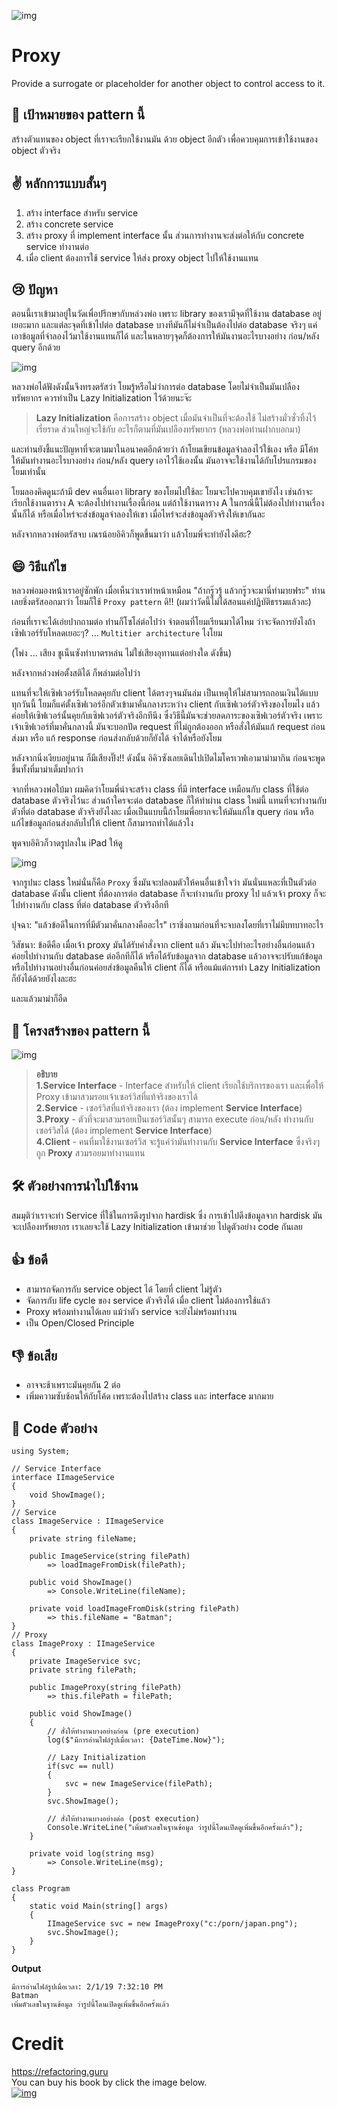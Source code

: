 ![img](assets/proxy/proxy.png)

# Proxy
Provide a surrogate or placeholder for another object to control access to it.

## 🎯 เป้าหมายของ pattern นี้
สร้างตัวแทนของ object ที่เราจะเรียกใช้งานมัน ด้วย object อีกตัว เพื่อควบคุมการเข้าใช้งานของ object ตัวจริง

## ✌ หลักการแบบสั้นๆ
1. สร้าง interface สำหรับ service
1. สร้าง concrete service
1. สร้าง proxy ที่ implement interface นั้น ส่วนการทำงานจะส่งต่อให้กับ concrete service ทำงานต่อ
1. เมื่อ client ต้องการใช้ service ให้ส่ง proxy object ไปให้ใช้งานแทน

## 😢 ปัญหา
ตอนนี้เราเข้ามาอยู่ในวัดเพื่อปรึกษากับหล่วงพ่อ เพราะ library ของเรามีจุดที่ใช้งาน database อยู่เยอะมาก และแต่ละจุดที่เข้าไปต่อ database บางทีมันก็ไม่จำเป็นต้องไปต่อ database จริงๆ แค่เอาข้อมูลที่จำลองไว้มาใช้งานแทนก็ได้ และในหลายๆจุดก็ต้องการให้มันงานอะไรบางอย่าง ก่อน/หลัง query อีกด้วย

![img](assets/proxy/problem.png)

หลวงพ่อได้ฟังดังนั้นจึงทรงตรัสว่า โยมรู้หรือไม่ว่าการต่อ database โดยไม่จำเป็นมันเปลืองทรัพยากร ควรทำเป็น Lazy Initialization ไว้ด้วยนะจ๊ะ
> **Lazy Initialization** คือการสร้าง object เมื่อมันจำเป็นที่จะต้องใช้ ไม่สร้างมั่วซั่วทิ้งไว้เรี่ยราด ส่วนใหญ่จะใช้กับ อะไรก็ตามที่มันเปลืองทรัพยากร (หลวงพ่อท่านฝากบอกมา)

และท่านยังชี้แนะปัญหาที่จะตามมาในอนาคตอีกด้วยว่า ถ้าโยมเขียนข้อมูลจำลองไว้ใช้เอง หรือ มีโค้ทให้มันทำงานอะไรบางอย่าง ก่อน/หลัง query เอาไว้ใช้เองนั้น มันอาจจะใช้งานได้กับโปรแกรมของโยมเท่านั้น 

โยมลองคิดดูนะถ้ามี dev คนอื่นเอา library ของโยมไปใช้ละ โยมจะไปควบคุมเขายังไง เช่นถ้าจะเรียกใช้งานตาราง A จะต้องไปทำงานเรื่องนี้ก่อน แต่ถ้าใช้งานตาราง A ในกรณีนี้ไม่ต้องไปทำงานเรื่องนั้นก็ได้ หรือเมื่อไหร่จะส่งข้อมูลจำลองให้เขา เมื่อไหร่จะส่งข้อมูลตัวจริงให้เขากันละ

หลังจากหลวงพ่อตรัสจบ เณรน้อยอิคิวก็พูดขึ้นมาว่า แล้วโยมพี่จะทำยังไงดีฮะ?

## 😄 วิธีแก้ไข
หลวงพ่อมองหน้าเราอยู่ซักพัก เมื่อเห็นว่าเราทำหน้าเหมือน "ถ้ากรู๊วรู้ แล้วกรู๊วจะมานี่ทำมายฟระ" ท่านเลยชิ่งตรัสออกมาว่า โยมก็ใช้ `Proxy pattern` ดิ!! (ผมว่าวัดนี้ไม่ได้สอนแค่ปฏิบัติธรรมแล้วละ)

ก่อนที่เราจะได้เอ่ยปากถามต่อ ท่านก็โซโล่ต่อไปว่า จำตอนที่โยมเรียนมาได้ไหม ว่าจะจัดการยังไงถ้าเซิฟเวอร์รับโหลดเยอะๆ? ... `Multitier architecture` ไงโยม

(โพ่ง ... เสียง ชูเน็นซังทำบาตรหล่น ไม่ใช่เสียงอุทานแต่อย่างใด ดังขึ้น)

หลังจากหล่วงพ่อตั้งสติได้ ก็พล่ามต่อไปว่า

แทนที่จะให้เซิฟเวอร์รับโหลดคุยกับ client ได้ตรงๆจนมันล่ม เป็นเหตุให้ไม่สามารถถอนเงินได้แบบทุกวันนี้ โยมก็แค่ตั้งเซิฟเวอร์อีกตัวเข้ามาคั่นกลางระหว่าง client กับเซิฟเวอร์ตัวจริงของโยมไง แล้วค่อยให้เซิฟเวอร์นั้นคุยกับเซิฟเวอร์ตัวจริงอีกทีนึง ซึ่งวิธีนี้มันจะช่วยลดภาระของเซิฟเวอร์ตัวจริง เพราะเจ้าเซิฟเวอร์ที่มาคั่นกลางนี้ มันจะบอกปัด request ที่ไม่ถูกต้องออก หรือสั่งให้มันแก้ request ก่อนส่งมา หรือ แก้ response ก่อนส่งกลับด้วยก็ยังได้ จำได้หรือยังโยม

หลังจากนิ่งเงียบอยู่นาน ก็มีเสียงปิ๊ง!! ดังนั้น อิคิวซังเลยเดินไปเปิดไมโครเวฟเอามาม่ามากิน ก่อนจะพูดขึ้นทั้งที่มาม่าเต็มปากว่า

จากที่หลวงพ่อใบ้มา ผมคิดว่าโยมพี่น่าจะสร้าง class ที่มี interface เหมือนกับ class ที่ใช้ต่อ database ตัวจริงไว้นะ ส่วนถ้าใครจะต่อ database ก็ให้ทำผ่าน class ใหม่นี้ แทนที่จะทำงานกับตัวที่ต่อ database ตัวจริงยังไงละ เมื่อเป็นแบบนี้ถ้าโยมพี่อยากจะให้มันแก้ไข query ก่อน หรือแก้ไขข้อมูลก่อนส่งกลับไปให้ client ก็สามารถทำได้แล้วไง

พูดจบอิคิวก็วาดรูปลงใน iPad ให้ดู

![img](assets/proxy/solution.png)

จากรูปนะ class ใหม่นั่นก็คือ `Proxy` ซึ่งมันจะปลอมตัวให้คนอื่นเข้าใจว่า มันนั่นแหละที่เป็นตัวต่อ database ดังนั้น client ที่ต้องการต่อ database ก็จะทำงานกับ proxy ไป แล้วเจ้า proxy ก็จะไปทำงานกับ class ที่ต่อ database ตัวจริงอีกที

ปุจฉา: "แล้วข้อดีในการที่มีตัวมาคั่นกลางคืออะไร" เราชิ่งถามก่อนที่จะจบลงโดยที่เราไม่มีบทบาทอะไร

วิสัชนา: ข้อดีคือ เมื่อเจ้า proxy มันได้รับคำสั่งจาก client แล้ว มันจะไปทำอะไรอย่างอื่นก่อนแล้วค่อยไปทำงานกับ database ต่ออีกทีก็ได้ หรือได้รับข้อมูลจาก database แล้วอาจจะปรับแก้ข้อมูล หรือไปทำงานอย่างอื่นก่อนค่อยส่งข้อมูลคืนให้ client ก็ได้ หรือแม้แต่การทำ Lazy Initialization ก็ยังได้ด้วยยังไงละฮะ

และแล้วมาม่าก็อืด

## 📌 โครงสร้างของ pattern นี้
![img](assets/proxy/structure-indexed.png)

> **อธิบาย**  
**1.Service Interface** - Interface สำหรับให้ client เรียกใช้บริการของเรา และเพื่อให้ Proxy เข้ามาสวมรอยเจ้าเซอร์วิสที่แท้จริงของเราได้  
**2.Service** - เซอร์วิสที่แท้จริงของเรา (ต้อง implement **Service Interface**)  
**3.Proxy** - ตัวที่จะมาสวมรอยเป็นเซอร์วิสนั้นๆ สามารถ execute ก่อน/หลัง ทำงานกับเซอร์วิสได้ (ต้อง implement **Service Interface**)  
**4.Client** - คนที่มาใช้งานเซอร์วิส จะรู้แค่ว่ามันทำงานกับ **Service Interface** ซึ่งจริงๆถูก **Proxy** สวมรอยมาทำงานแทน

## 🛠 ตัวอย่างการนำไปใช้งาน
สมมุติว่าเราจะทำ Service ที่ใช้ในการดึงรูปจาก hardisk ซึ่ง การเข้าไปดึงข้อมูลจาก hardisk มันจะเปลืองทรัพยากร เราเลยจะใช้ Lazy Initialization เข้ามาช่วย ไปดูตัวอย่าง code กันเลย

## 👍 ข้อดี
* สามารถจัดการกับ service object ได้ โดยที่ client ไม่รู้ตัว
* จัดการกับ life cycle ของ service ตัวจริงได้ เมื่อ client ไม่ต้องการใช้แล้ว
* Proxy พร้อมทำงานได้เลย แม้ว่าตัว service จะยังไม่พร้อมทำงาน
* เป็น Open/Closed Principle

## 👎 ข้อเสีย
* อาจจะช้าเพราะมันคุยกัน 2 ต่อ
* เพิ่มความซับซ้อนให้กับโค้ด เพราะต้องไปสร้าง class และ interface มากมาย

## ‍‍📝 Code ตัวอย่าง
```
using System;

// Service Interface
interface IImageService
{
    void ShowImage();
}
// Service
class ImageService : IImageService
{
    private string fileName;

    public ImageService(string filePath)
        => loadImageFromDisk(filePath);

    public void ShowImage()
        => Console.WriteLine(fileName);

    private void loadImageFromDisk(string filePath)
        => this.fileName = "Batman";
}
// Proxy
class ImageProxy : IImageService
{
    private ImageService svc;
    private string filePath;

    public ImageProxy(string filePath)
        => this.filePath = filePath;

    public void ShowImage()
    {
        // สั่งให้ทำงานบางอย่างก่อน (pre execution)
        log($"มีการอ่านไฟล์รูปเมื่อเวลา: {DateTime.Now}");

        // Lazy Initialization
        if(svc == null) 
        {
            svc = new ImageService(filePath);
        }
        svc.ShowImage();

        // สั่งให้ทำงานบางอย่างต่อ (post execution)
        Console.WriteLine("เพิ่มตัวเลขในฐานข้อมูล ว่ารูปนี้โดนเปิดดูเพิ่มขึ้นอีกครั้งแล้ว");
    }

    private void log(string msg)
        => Console.WriteLine(msg);
}

class Program
{
    static void Main(string[] args)
    {
        IImageService svc = new ImageProxy("c:/porn/japan.png");
        svc.ShowImage();
    }
}
```

**Output**
```
มีการอ่านไฟล์รูปเมื่อเวลา: 2/1/19 7:32:10 PM
Batman
เพิ่มตัวเลขในฐานข้อมูล ว่ารูปนี้โดนเปิดดูเพิ่มขึ้นอีกครั้งแล้ว
```

# Credit
https://refactoring.guru  
You can buy his book by click the image below.  
[![img](https://refactoring.guru/images/patterns/book/web-cover-en.png)](https://refactoring.guru/design-patterns/book#buy-now)  